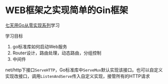 # WEB框架之实现简单的Gin框架

[七天用Go从零实现系列](https://geektutu.com/post/gee.html)学习

学习目标
1. go标准库如何启动Web服务
2. Router设计，路由处理，动态路由，分组控制
3. 中间件

net/http下接口`ServeHTTP`，Go标准库中`ServeMux`默认实现该接口。也可以自定义实现改接口，调用`ListenAndServe`传入自定义实现，接管所有的HTTP请求
